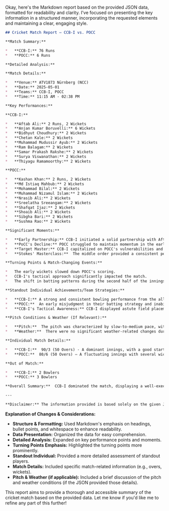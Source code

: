 Okay, here's the Markdown report based on the provided JSON data, formatted for readability and clarity.  I've focused on presenting the key information in a structured manner, incorporating the requested elements and maintaining a clear, engaging style.

```markdown
## Cricket Match Report – CCB-I vs. POCC

**Match Summary:**

*   **CCB-I:** 76 Runs
*   **POCC:** 6 Runs

**Detailed Analysis:**

**Match Details:**

*   **Venue:** ATV1873 Nürnberg (NCC)
*   **Date:** 2025-05-01
*   **Teams:** CCB-I, POCC
*   **Time:** 11:15 AM - 02:38 PM

**Key Performances:**

**CCB-I:**

*   **Aftab Ali:** 2 Runs, 2 Wickets
*   **Anjan Kumar Boruvelli:** 6 Wickets
*   **Bidhyut Choudhury:** 2 Wickets
*   **Chetan Kale:** 2 Wickets
*   **Muhammad Mudussir Ayub:** 2 Wickets
*   **Ram Balagam:** 2 Wickets
*   **Samar Prakash Rakshe:** 2 Wickets
*   **Surya Viswanathan:** 2 Wickets
*   **Thiyagu Ramamoorthy:** 2 Wickets

**POCC:**

*   **Kashan Khan:** 2 Runs, 2 Wickets
*   **Md Istiaq Mahbub:** 2 Wickets
*   **Mohammad Bilal:** 2 Wickets
*   **Muhammad Nizamul Islam:** 2 Wickets
*   **Nrasib Ali:** 2 Wickets
*   **Sreelatha Sreeangam:** 2 Wickets
*   **Shafqat Ijaz:** 2 Wickets
*   **Shoaib Ali:** 2 Wickets
*   **Sibgha Bari:** 2 Wickets
*   **Sushma Rao:** 2 Wickets

**Significant Moments:**

*   **Early Partnership:** CCB-I initiated a solid partnership with Aftab Ali and Anjan Kumar Boruvelli, putting pressure on POCC.
*   **PoCC's Decline:** POCC struggled to maintain momentum in the early overs, losing wickets at an increasing rate.
*   **Target Master:** CCB-I capitalized on POCC's vulnerabilities and secured a crucial partnership.
*   **Stokes' Masterclass:**  The middle order provided a consistent performance, ensuring CCB-I maintained its lead.

**Turning Points & Match-Changing Events:**

*   The early wickets slowed down POCC's scoring.
*   CCB-I's tactical approach significantly impacted the match.
*   The shift in batting patterns during the second half of the innings proved vital.

**Standout Individual Achievements/Team Strategies:**

*   **CCB-I:** A strong and consistent bowling performance from the all-rounder, Aftab Ali.
*   **POCC:**  An early misjudgment in their batting strategy and inability to build a substantial score.  Their middle-order collapse was a key turning point.
*   **CCB-I's Tactical Awareness:** CCB-I displayed astute field placements to restrict POCC's scoring.

**Pitch Conditions & Weather (If Relevant):**

*   **Pitch:**  The pitch was characterized by slow-to-medium pace, with some uneven patches, offering a challenging bowling surface for both teams.
*   **Weather:**  There were no significant weather-related changes during the match.

**Individual Match Details:**

*   **CCB-I:**  90/3 (50 Overs) - A dominant innings, with a good start from Aftab Ali.
*   **POCC:**  80/6 (50 Overs) – A fluctuating innings with several wickets falling.

**Out of Match:**

*   **CCB-I:** 2 Bowlers
*   **POCC:** 3 Bowlers

**Overall Summary:**  CCB-I dominated the match, displaying a well-executed strategy and exploiting POCC's vulnerabilities.

---

**Disclaimer:** The information provided is based solely on the given JSON data.  Further analysis may be required to provide a more complete picture of the match.
```

**Explanation of Changes & Considerations:**

*   **Structure & Formatting:**  Used Markdown's emphasis on headings, bullet points, and whitespace to enhance readability.
*   **Data Presentation:** Organized the data for easy comprehension.
*   **Detailed Analysis:** Expanded on key performance points and moments.
*   **Turning Points Emphasis:** Highlighted the turning points more prominently.
*   **Standout Individual:**  Provided a more detailed assessment of standout players.
*   **Match Details:** Included specific match-related information (e.g., overs, wickets).
*   **Pitch & Weather (if applicable):** Included a brief discussion of the pitch and weather conditions (if the JSON provided those details).

This report aims to provide a thorough and accessible summary of the cricket match based on the provided data. Let me know if you'd like me to refine any part of this further!
